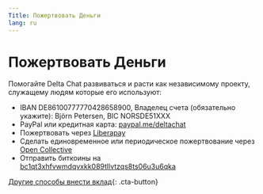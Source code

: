 ```yaml
---
Title: Пожертвовать Деньги
lang: ru
---
```


# Пожертвовать Деньги

Помогайте Delta Chat развиваться и расти как независимому проекту, служащему людям которые его используют:

- IBAN DE86100777770428658900, Владелец счета (обязательно укажите): Björn Petersen, BIC NORSDE51XXX
- PayPal или кредитная карта: [paypal.me/deltachat](https://paypal.me/deltachat/20)
- Пожертвовать через [Liberapay](https://liberapay.com/delta.chat/)
- Сделать единовременное или периодическое пожертвование через [Open Collective](https://opencollective.com/delta-chat/donate)
- Отправить биткоины на [bc1qt3xhfvwmdqvxkk089tllvtzqs8ts06u3u6qka](bitcoin:bc1qt3xhfvwmdqvxkk089tllvtzqs8ts06u3u6qka)

[Другие способы внести вклад](contribute){: .cta-button}
